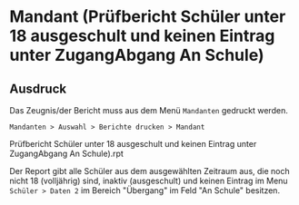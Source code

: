 ﻿# Mandant (Prüfbericht Schüler unter 18 ausgeschult und keinen Eintrag unter ZugangAbgang An Schule)

## Ausdruck

Das Zeugnis/der Bericht muss aus dem Menü `Mandanten` gedruckt werden.

`Mandanten > Auswahl > Berichte drucken > Mandant`

Prüfbericht Schüler unter 18 ausgeschult und keinen Eintrag unter ZugangAbgang An Schule).rpt

Der Report gibt alle Schüler aus dem ausgewählten Zeitraum aus, die noch nicht 18 (volljährig) sind, inaktiv (ausgeschult) und keinen Eintrag im Menu `Schüler > Daten 2` im Bereich "Übergang" im Feld "An Schule" besitzen.